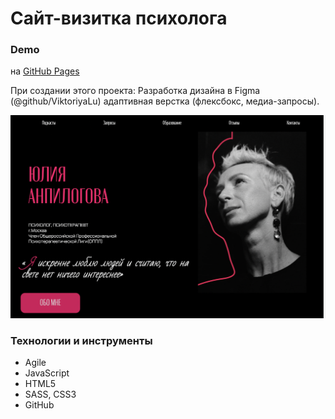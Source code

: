# Сайт-визитка психолога
### Demo
на [GitHub Pages](https://3girls-team.github.io/)
 
При создании этого проекта:
Разработка дизайна в Figma (@github/ViktoriyaLu)
адаптивная верстка (флексбокс, медиа-запросы).

![image](/assets/images/README.png)

### Технологии и инструменты
* Agile
* JavaScript
* HTML5
* SASS, CSS3
* GitHub
